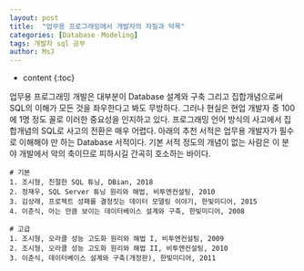 ```yaml
---
layout: post
title:  "업무용 프로그래밍에서 개발자의 자질과 덕목"
categories: [DatabaseㆍModeling]
tags: 개발자 sql 공부
author: MsJ
---
```


* content
{:toc}

업무용 프로그래밍 개발은 대부분이 Database 설계와 구축 그리고 집합개념으로써 SQL의 이해가 모든 것을 좌우한다고 봐도 무방하다. 그러나 현실은 현업 개발자 중 100에 1명 정도 꼴로 이러한 중요성을 인지하고 있다. 프로그래밍 언어 방식의 사고에서 집합개념의 SQL로 사고의 전환은 매우 어렵다. 아래의 추천 서적은 업무용 개발자가 필수로 이해해야 만 하는 Database 서적이다. 기본 서적 정도의 개념이 없는 사람은 이 분야 개발에서 악의 축이므로 피하시길 간곡히 호소하는 바이다.

```
# 기본
1. 조시형, 친절한 SQL 튜닝, DBian, 2018
2. 정재우, SQL Server 튜닝 원리와 해법, 비투엔컨설팅, 2010
3. 김상래, 프로젝트 성패를 결정짓는 데이터 모델링 이야기, 한빛미디어, 2015
4. 이춘식, 아는 만큼 보이는 데이터베이스 설계와 구축, 한빛미디어, 2008

# 고급
1. 조시형, 오라클 성능 고도화 원리와 해법 I, 비투엔컨설팅, 2009
2. 조시형, 오라클 성능 고도화 원리와 해법 II, 비투엔컨설팅, 2010
3. 이춘식, 데이터베이스 설계와 구축(개정판), 한빛미디어, 2011
```
